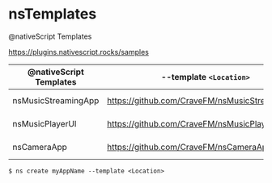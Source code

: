 # nsTemplates

@nativeScript Templates

https://plugins.nativescript.rocks/samples


| @nativeScript Templates | --template `<Location>`                        | Version  |
|-------------------------|------------------------------------------------|----------|
| nsMusicStreamingApp     | https://github.com/CraveFM/nsMusicStreamingApp | NS 7.0.1 |
| nsMusicPlayerUI         | https://github.com/CraveFM/nsMusicPlayerUI     | NS 7.0.1 |
| nsCameraApp             | https://github.com/CraveFM/nsCameraApp         | NS 7.0.1 |



```
$ ns create myAppName --template <Location>
```



